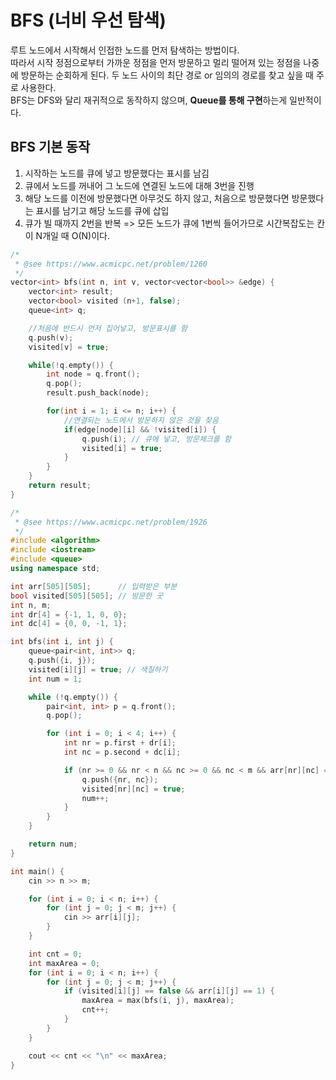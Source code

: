 # BFS (너비 우선 탐색)

루트 노드에서 시작해서 인접한 노드를 먼저 탐색하는 방법이다.  
따라서 시작 정점으로부터 가까운 정점을 먼저 방문하고 멀리 떨어져 있는 정점을 나중에 방문하는 순회하게 된다.
두 노드 사이의 최단 경로 or 임의의 경로를 찾고 싶을 때 주로 사용한다.  
BFS는 DFS와 달리 재귀적으로 동작하지 않으며, **Queue를 통해 구현**하는게 일반적이다.

## BFS 기본 동작

1. 시작하는 노드를 큐에 넣고 방문했다는 표시를 남김
2. 큐에서 노드를 꺼내어 그 노드에 연결된 노드에 대해 3번을 진행
3. 해당 노드를 이전에 방문했다면 아무것도 하지 않고, 처음으로 방문했다면 방문했다는 표시를 남기고 해당 노드를 큐에 삽입
4. 큐가 빌 때까지 2번을 반복
   => 모든 노드가 큐에 1번씩 들어가므로 시간복잡도는 칸이 N개일 때 O(N)이다.

```c++
/*
 * @see https://www.acmicpc.net/problem/1260
 */
vector<int> bfs(int n, int v, vector<vector<bool>> &edge) {
    vector<int> result;
    vector<bool> visited (n+1, false);
    queue<int> q;

    //처음에 반드시 먼저 집어넣고, 방문표시를 함
    q.push(v);
    visited[v] = true;

    while(!q.empty()) {
        int node = q.front();
        q.pop();
        result.push_back(node);

        for(int i = 1; i <= n; i++) {
            //연결되는 노드에서 방문하지 않은 것을 찾음
            if(edge[node][i] && !visited[i]) {
                q.push(i); // 큐에 넣고, 방문체크를 함
                visited[i] = true;
            }
        }
    }
    return result;
}
```

```c++
/*
 * @see https://www.acmicpc.net/problem/1926
 */
#include <algorithm>
#include <iostream>
#include <queue>
using namespace std;

int arr[505][505];      // 입력받은 부분
bool visited[505][505]; // 방문한 곳
int n, m;
int dr[4] = {-1, 1, 0, 0};
int dc[4] = {0, 0, -1, 1};

int bfs(int i, int j) {
    queue<pair<int, int>> q;
    q.push({i, j});
    visited[i][j] = true; // 색칠하기
    int num = 1;

    while (!q.empty()) {
        pair<int, int> p = q.front();
        q.pop();

        for (int i = 0; i < 4; i++) {
            int nr = p.first + dr[i];
            int nc = p.second + dc[i];

            if (nr >= 0 && nr < n && nc >= 0 && nc < m && arr[nr][nc] == 1 && visited[nr][nc] == false) {
                q.push({nr, nc});
                visited[nr][nc] = true;
                num++;
            }
        }
    }

    return num;
}

int main() {
    cin >> n >> m;

    for (int i = 0; i < n; i++) {
        for (int j = 0; j < m; j++) {
            cin >> arr[i][j];
        }
    }

    int cnt = 0;
    int maxArea = 0;
    for (int i = 0; i < n; i++) {
        for (int j = 0; j < m; j++) {
            if (visited[i][j] == false && arr[i][j] == 1) {
                maxArea = max(bfs(i, j), maxArea);
                cnt++;
            }
        }
    }

    cout << cnt << "\n" << maxArea;
}
```
